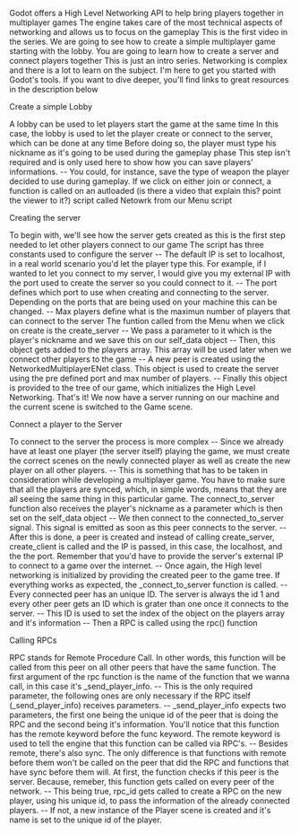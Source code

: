 Godot offers a High Level Networking API to help bring players together in multiplayer games
The engine takes care of the most technical aspects of networking and allows us to focus on the gameplay
This is the first video in the series. We are going to see how to create a simple multiplayer game starting with the lobby. You are going to learn how to create a server and connect players together
This is just an intro series. Networking is complex and there is a lot to learn on the subject. I'm here to get you started with Godot's tools. If you want to dive deeper, you'll find links to great resources in the description below

Create a simple Lobby

A lobby can be used to let players start the game at the same time
In this case, the lobby is used to let the player create or connect to the server, which can be done at any time
Before doing so, the player must type his nickname as it's going to be used during the gameplay phase
This step isn't required and is only used here to show how you can save players' informations. -- You could, for instance, save the type of weapon the player decided to use during gameplay.
If we click on either join or connect, a function is called on an autloaded (is there a video that explain this? point the viewer to it?) script called Netowrk from our Menu script

Creating the server

To begin with, we'll see how the server gets created as this is the first step needed to let other players connect to our game
The script has three constants used to configure the server -- The default IP is set to localhost, in a real world scenario you'd let the player type this. For example, if I wanted to let you connect to my server, I would give you my external IP with the port used to create the server so you could connect to it. -- The port defines which port to use when creating and connecting to the server. Depending on the ports that are being used on your machine this can be changed. -- Max players define what is the maximun number of players that can connect to the server
The funtion called from the Menu when we click on create is the create_server -- We pass a parameter to it which is the player's nickname and we save this on our self_data object -- Then, this object gets added to the players array. This array will be used later when we connect other players to the game -- A new peer is created using the NetworkedMultiplayerENet class. This object is used to create the server using the pre defined port and max number of players. -- Finally this object is provided to the tree of our game, which initializes the High Level Networking.
That's it! We now have a server running on our machine and the current scene is switched to the Game scene.

Connect a player to the Server

To connect to the server the process is more complex -- Since we already have at least one player (the server itself) playing the game, we must create the correct scenes on the newly connected player as well as create the new player on all other players. -- This is something that has to be taken in consideration while developing a multiplayer game. You have to make sure that all the players are synced, which, in simple words, means that they are all seeing the same thing in this particular game.
The connect_to_server function also receives the player's nickname as a parameter which is then set on the self_data object -- We then connect to the connected_to_server signal. This signal is emitted as soon as this peer connects to the server. -- After this is done, a peer is created and instead of calling create_server, create_client is called and the IP is passed, in this case, the localhost, and the the port. Remember that you'd have to provide the server's external IP to connect to a game over the internet. -- Once again, the High level networking is initialized by providing the created peer to the game tree.
If everything works as expected, the _connect_to_server function is called. -- Every connected peer has an unique ID. The server is always the id 1 and every other peer gets an ID which is grater than one once it connects to the server. -- This ID is used to set the index of the object on the players array and it's information -- Then a RPC is called using the rpc() function

Calling RPCs

RPC stands for Remote Procedure Call. In other words, this function will be called from this peer on all other peers that have the same function.
The first argument of the rpc function is the name of the function that we wanna call, in this case it's _send_player_info. -- This is the only required parameter, the following ones are only necessary if the RPC itself (_send_player_info) receives parameters. -- _send_player_info expects two parameters, the first one being the unique id of the peer that is doing the RPC and the second being it's information.
You'll notice that this function has the remote keyword before the func keyword. The remote keyword is used to tell the engine that this function can be called via RPC's. -- Besides remote, there's also sync. The only difference is that functions with remote before them won't be called on the peer that did the RPC and functions that have sync before them will.
At first, the function checks if this peer is the server. Because, remeber, this function gets called on every peer of the network. -- This being true, rpc_id gets called to create a RPC on the new player, using his unique id, to pass the information of the already connected players. -- If not, a new instance of the Player scene is created and it's name is set to the unique id of the player.
